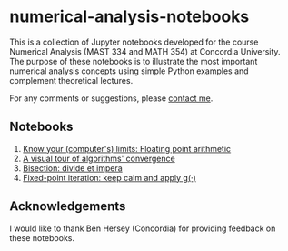# numerical-analysis-notebooks
This is a collection of Jupyter notebooks developed for the course Numerical Analysis (MAST 334 and MATH 354) at Concordia University. The purpose of these notebooks is to illustrate the most important numerical analysis concepts using simple Python examples and complement theoretical lectures.

For any comments or suggestions, please [contact me](mailto:simone.brugiapaglia@concordia.ca).

## Notebooks

1. [Know your (computer's) limits: Floating point arithmetic](https://github.com/simone-brugiapaglia/numerical-analysis-notebooks/blob/main/01_floating_point.ipynb)
2. [A visual tour of algorithms' convergence](https://github.com/simone-brugiapaglia/numerical-analysis-notebooks/blob/main/02_convergence.ipynb)
3. [Bisection: divide et impera](https://github.com/simone-brugiapaglia/numerical-analysis-notebooks/blob/main/03_bisection.ipynb)
4. [Fixed-point iteration: keep calm and apply g(·)](https://github.com/simone-brugiapaglia/numerical-analysis-notebooks/blob/main/04_fixed_point.ipynb)

## Acknowledgements

I would like to thank Ben Hersey (Concordia) for providing feedback on these notebooks.
